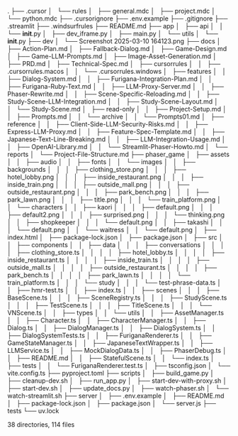 .
├── .cursor
│   └── rules
│       ├── general.mdc
│       ├── project.mdc
│       └── python.mdc
├── .cursorignore
├── .env.example
├── .gitignore
├── .streamlit
├── .windsurfrules
├── README.md
├── app
│   ├── api
│   │   └── __init__.py
│   ├── dev_iframe.py
│   ├── main.py
│   └── utils
│       └── __init__.py
├── dev
│   └── Screenshot 2025-03-10 164123.png
├── docs
│   ├── Action-Plan.md
│   ├── Fallback-Dialog.md
│   ├── Game-Design.md
│   ├── Game-LLM-Prompts.md
│   ├── Image-Asset-Generation.md
│   ├── PRD.md
│   ├── Technical-Spec.md
│   ├── cursorrules
│   │   ├── .cursorrules.macos
│   │   └── .cursorrules.windows
│   ├── features
│   │   ├── Dialog-System.md
│   │   ├── Furigana-Integration-Plan.md
│   │   ├── Furigana-Ruby-Text.md
│   │   ├── LLM-Proxy-Server.md
│   │   ├── Phaser-Rewrite.md
│   │   ├── Scene-Specific-Reloading.md
│   │   ├── Study-Scene-LLM-Integration.md
│   │   ├── Study-Scene-Layout.md
│   │   └── Study-Scene.md
│   ├── read-only
│   │   ├── Project-Setup.md
│   │   ├── Prompts.md
│   │   └── archive
│   │       └── Prompts01.md
│   ├── reference
│   │   ├── Client-Side-LLM-Security-Risks.md
│   │   ├── Express-LLM-Proxy.md
│   │   ├── Feature-Spec-Template.md
│   │   ├── Japanese-Text-Line-Breaking.md
│   │   ├── LLM-Integration-Usage.md
│   │   ├── OpenAI-Library.md
│   │   └── Streamlit-Phaser-Howto.md
│   └── reports
│       └── Project-File-Structure.md
├── phaser_game
│   ├── assets
│   │   ├── audio
│   │   ├── fonts
│   │   └── images
│   │       ├── backgrounds
│   │       │   ├── clothing_store.png
│   │       │   ├── hotel_lobby.png
│   │       │   ├── inside_restaurant.png
│   │       │   ├── inside_train.png
│   │       │   ├── outside_mall.png
│   │       │   ├── outside_restaurant.png
│   │       │   ├── park_bench.png
│   │       │   ├── park_lawn.png
│   │       │   ├── title.png
│   │       │   └── train_platform.png
│   │       └── characters
│   │           ├── kaori
│   │           │   ├── default.png
│   │           │   ├── default2.png
│   │           │   ├── surprised.png
│   │           │   └── thinking.png
│   │           ├── shopkeeper
│   │           │   └── default.png
│   │           ├── takashi
│   │           │   └── default.png
│   │           └── waitress
│   │               └── default.png
│   ├── index.html
│   ├── package-lock.json
│   ├── package.json
│   ├── src
│   │   ├── components
│   │   ├── data
│   │   │   ├── conversations
│   │   │   │   ├── clothing_store.ts
│   │   │   │   ├── hotel_lobby.ts
│   │   │   │   ├── inside_restaurant.ts
│   │   │   │   ├── inside_train.ts
│   │   │   │   ├── outside_mall.ts
│   │   │   │   ├── outside_restaurant.ts
│   │   │   │   ├── park_bench.ts
│   │   │   │   ├── park_lawn.ts
│   │   │   │   └── train_platform.ts
│   │   │   └── study
│   │   │       └── test-phrase-data.ts
│   │   ├── hmr-test.ts
│   │   ├── index.ts
│   │   ├── scenes
│   │   │   ├── BaseScene.ts
│   │   │   ├── SceneRegistry.ts
│   │   │   ├── StudyScene.ts
│   │   │   ├── TestScene.ts
│   │   │   ├── TitleScene.ts
│   │   │   └── VNScene.ts
│   │   ├── types
│   │   └── utils
│   │       ├── AssetManager.ts
│   │       ├── Character.ts
│   │       ├── CharacterManager.ts
│   │       ├── Dialog.ts
│   │       ├── DialogManager.ts
│   │       ├── DialogSystem.ts
│   │       ├── DialogSystemTests.ts
│   │       ├── FuriganaRenderer.ts
│   │       ├── GameStateManager.ts
│   │       ├── JapaneseTextWrapper.ts
│   │       ├── LLMService.ts
│   │       ├── MockDialogData.ts
│   │       ├── PhaserDebug.ts
│   │       ├── README.md
│   │       ├── StatefulScene.ts
│   │       └── index.ts
│   ├── tests
│   │   └── FuriganaRenderer.test.ts
│   ├── tsconfig.json
│   └── vite.config.ts
├── pyproject.toml
├── scripts
│   ├── build_game.py
│   ├── cleanup-dev.sh
│   ├── run_app.py
│   ├── start-dev-with-proxy.sh
│   ├── start-dev.sh
│   ├── update_docs.py
│   ├── watch-phaser.sh
│   └── watch-streamlit.sh
├── server
│   ├── .env.example
│   ├── README.md
│   ├── package-lock.json
│   ├── package.json
│   └── server.js
├── tests
└── uv.lock

38 directories, 114 files
